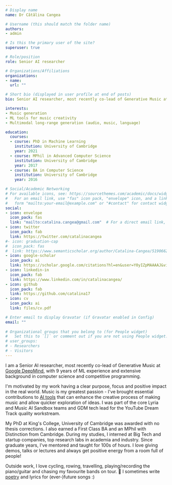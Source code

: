 ```yaml
---
# Display name
name: Dr Cătălina Cangea

# Username (this should match the folder name)
authors:
- admin

# Is this the primary user of the site?
superuser: true

# Role/position
role: Senior AI researcher

# Organizations/Affiliations
organizations:
- name: 
  url: ""

# Short bio (displayed in user profile at end of posts)
bio: Senior AI researcher, most recently co-lead of Generative Music at Google DeepMind, with a PhD in ML from the University of Cambridge, and inhaler of music :) Focus on generative, multimodal and music models, finding signals in data and human evaluation. Motivated by contributing ML-based knowledge and improvements to real-world systems!

interests:
- Music generation
- ML tools for music creativity
- Multimodal long-range generation (audio, music, language)

education:
  courses:
  - course: PhD in Machine Learning
    institution: University of Cambridge
    year: 2021
  - course: MPhil in Advanced Computer Science
    institution: University of Cambridge
    year: 2017
  - course: BA in Computer Science
    institution: University of Cambridge
    year: 2016

# Social/Academic Networking
# For available icons, see: https://sourcethemes.com/academic/docs/widgets/#icons
#   For an email link, use "fas" icon pack, "envelope" icon, and a link in the
#   form "mailto:your-email@example.com" or "#contact" for contact widget.
social:
- icon: envelope
  icon_pack: fas
  link: "mailto:catalina.cangea@gmail.com"  # For a direct email link, use "mailto:test@example.org".
- icon: twitter
  icon_pack: fab
  link: https://twitter.com/catalinacangea
#- icon: graduation-cap
#  icon_pack: fas
#  link: https://www.semanticscholar.org/author/Catalina-Cangea/51906624?sort=total-citations
- icon: google-scholar
  icon_pack: ai
  link: https://scholar.google.com/citations?hl=en&user=Y0yIZpMAAAAJ&view_op=list_works&sortby=pubdate
- icon: linkedin-in
  icon_pack: fab
  link: https://www.linkedin.com/in/catalinacangea/
- icon: github
  icon_pack: fab
  link: https://github.com/catalina17
- icon: cv
  icon_pack: ai
  link: files/cv.pdf

# Enter email to display Gravatar (if Gravatar enabled in Config)
email: ""
  
# Organizational groups that you belong to (for People widget)
#   Set this to `[]` or comment out if you are not using People widget.  
# user_groups:
# - Researchers
# - Visitors
---
```


I am a Senior AI researcher, most recently co-lead of Generative Music at [Google DeepMind](http://deepmind.com), with 9 years of ML experience and extensive background in computer science and competitive programming.

I'm motivated by my work having a clear purpose, focus and positive impact in the real world. Music is my greatest passion - I've brought essential contributions to [AI tools](https://deepmind.google/discover/blog/transforming-the-future-of-music-creation/) that can enhance the creative process of making music and allow quicker exploration of ideas. I was part of the core Lyria and Music AI Sandbox teams and GDM tech lead for the YouTube Dream Track quality workstream.

My PhD at King's College, University of Cambridge was awarded with no thesis corrections. I also earned a First Class BA and an MPhil with Distinction from Cambridge. During my studies, I interned at Big Tech and startup companies, top research labs in academia and industry. Since graduate years, I've mentored and taught for 100s of hours. I love giving demos, talks or lectures and always get positive energy from a room full of people!

Outside work, I love cycling, rowing, travelling, playing/recording the piano/guitar and chasing my favourite bands on tour. 🎼 I sometimes write [poetry](https://www.deviantart.com/slowfretboarddancer/gallery/all) and lyrics for (ever-)future songs :)
